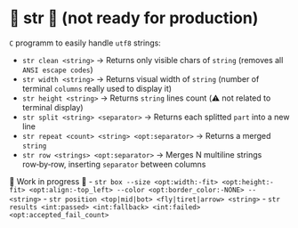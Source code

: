 
# 🚧 str 🚧 (not ready for production)

`C` programm to easily handle `utf8` strings:
- `str clean <string>` → Returns only visible chars of `string` (removes all `ANSI escape codes`)
- `str width <string>` → Returns visual width of `string` (number of terminal `columns` really used to display it)
- `str height <string>` → Returns `string` lines count (⚠️ not related to terminal display)
- `str split <string> <separator>` → Returns each splitted `part` into a new line
- `str repeat <count> <string> <opt:separator>` → Returns a merged `string`
- `str row <strings> <opt:separator>` → Merges N multiline strings row‑by‑row, inserting `separator` between columns

🚧 Work in progress 🚧
    - `str box --size <opt:width:-fit> <opt:height:-fit> <opt:align:-top_left> --color <opt:border_color:-NONE> -- <string>`
    - `str position <top|mid|bot> <fly|tiret|arrow> <string>`
    - `str results <int:passed> <int:fallback> <int:failed> <opt:accepted_fail_count>`

